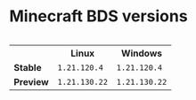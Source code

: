 # Minecraft BDS versions

<table align="right">
  <tr><th></th><th><strong>Linux</strong></th><th><strong>Windows</strong></th></tr>
<tr><td><strong>Stable</strong></td>
<td>
<code>1.21.120.4</code>
</td>
<td>
<code>1.21.120.4</code>
</td>
</tr>
<tr><td><strong>Preview</strong></td>
<td>
<code>1.21.130.22</code>
</td>
<td>
<code>1.21.130.22</code>
</td>
</tr>
</table>


